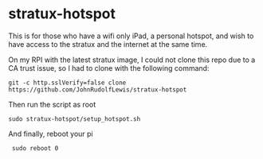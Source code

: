 # stratux-hotspot

This is for those who have a wifi only iPad, a personal hotspot, and wish to have access to the stratux and the internet at the same time.

On my RPI with the latest stratux image, I could not clone this repo due to a CA trust issue, so I had to clone with the following command:

```git -c http.sslVerify=false clone https://github.com/JohnRudolfLewis/stratux-hotspot```

Then run the script as root

```sudo stratux-hotspot/setup_hotspot.sh```

And finally, reboot your pi

``` sudo reboot 0```
